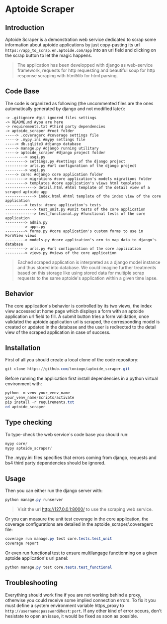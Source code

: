# Aptoide Scraper

## Introduction

Aptoide Scraper is a demonstration web service dedicated to scrap some information about aptoide applications by just copy-pasting its url `https://app_to_scrap.en.aptoide.com/app` into an url field and clicking on the scrap button to let the magic happens.

> The application has been developped with django as web-service framework, requests for http requesting and beautiful soup for http response scraping with html5lib for html parsing.

## Code Base

The code is organized as following (the uncommented files are the ones automatically generated by django and not modified later):
```
-> .gitignore #git ignored files settings
-> README.md #you are here
-> requirements.txt #third party dependencies
-> aptoide_scraper #root folder
-----> .coveragerc #coverage settings file
-----> .mypy.ini #mypy settings file
-----> db.sqlite3 #django database
-----> manage.py #django running utilitary
-----> aptoide_scraper #django project folder
---------> asgi.py
---------> settings.py #settings of the django project
---------> urls.py #url configuration of the django project
---------> wsgi.py
-----> core: #django core application folder
---------> migrations #core application's models migrations folder
---------> templates #core application's views html templates
-------------> detail.html #html template of the detail view of a scraped aptoide app
-------------> index.html #html template of the index view of the core application
---------> tests: #core application's tests
-------------> test_unit.py #unit tests of the core application
-------------> test_functional.py #functional tests of the core application
---------> admin.py
---------> apps.py
---------> forms.py #core application's custom forms to use in FormView views
---------> models.py #core application's orm to map data to django's database
---------> urls.py #url configuration of the core application
---------> views.py #views of the core application
```

> Eached scraped application is interpreted as a django model instance and thus stored into database. We could imagine further treatments based on this storage like using stored data for multiple scrap requests to the same aptoide's application within a given time lapse.

## Behavior

The core application's behavior is controlled by its two views, the index view accessed at home page which displays a form with an aptoide application url field to fill. A submit button tries a form validation, once validated the aptoide application url is scraped, the corresponding model is created or updated in the database and the user is redirected to the detail view of the scraped application in case of success.

## Installation

First of all you should create a local clone of the code repository:
```powershell
git clone https://github.com/toniogn/aptoide_scraper.git
```

Before running the application first install dependencies in a python virtual environment with:
```powershell
python -m venv your_venv_name
your_venv_name/Scripts/activate
pip install -r requirements.txt
cd aptoide_scraper
```

## Type checking

To type-check the web service´s code base you should run:
```powershell
mypy core/
mypy aptoide_scraper/
```
The .mypy.ini files specifies that errors coming from django, requests and bs4 third party dependencies should be ignored.

## Usage

Then you can either run the django server with:
```powershell
python manage.py runserver
```
> Visit the url http://127.0.0.1:8000/ to use the scraping web service.

Or you can measure the unit test coverage in the core application, the coverage configurations are detailed in the aptoide_scraper/.coveragerc file:
```powershell
coverage run manage.py test core.tests.test_unit
coverage report
```

Or even run functional test to ensure multilangage functionning on a given aptoide application's url panel:
```powershell
python manage.py test core.tests.test_functional
```

## Troubleshooting

Everything should work fine if you are not working behind a proxy, otherwise you could receive some implied connection errors. To fix it you must define a system environment variable https_proxy to `http://username:password@host:port`. If any other kind of error occurs, don't hesistate to open an issue, it would be fixed as soon as possible.
